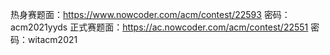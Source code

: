热身赛题面：https://www.nowcoder.com/acm/contest/22593 
密码：acm2021yyds 
正式赛题面：https://ac.nowcoder.com/acm/contest/22551 
密码：witacm2021 